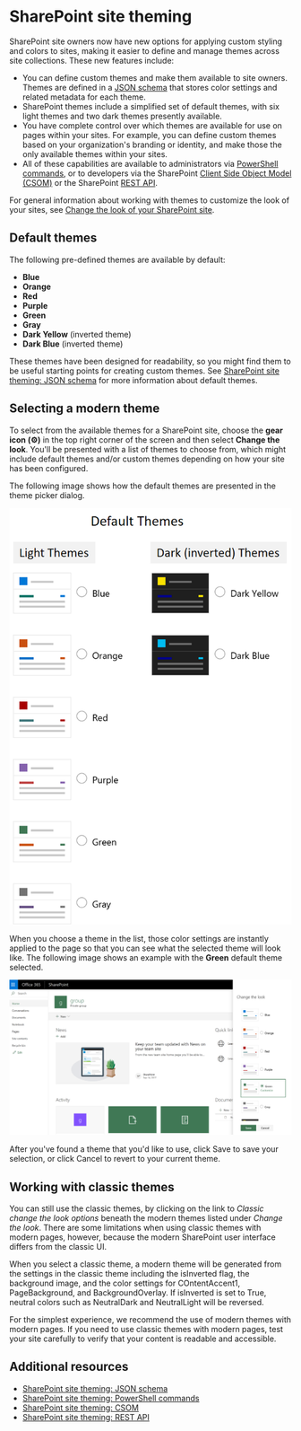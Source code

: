 # SharePoint site theming

SharePoint site owners now have new options for applying custom styling and colors to sites, making it easier to define and manage themes across site collections. These new features include:

* You can define custom themes and make them available to site owners. Themes are defined in a [JSON schema](sharepoint-site-theming-json-schema.md) that stores color settings and related metadata for each theme.
* SharePoint themes include a simplified set of default themes, with six light themes and two dark themes presently available.
* You have complete control over which themes are available for use on pages within your sites. For example, you can define custom themes based on your organization's branding or identity, and make those the only available themes within your sites.
* All of these capabilities are available to administrators via [PowerShell commands](sharepoint-site-theming-powershell.md), or to developers via the SharePoint [Client Side Object Model (CSOM)](sharepoint-site-theming-csom.md) or the SharePoint [REST API](sharepoint-site-theming-rest-api.md).

For general information about working with themes to customize the look of your sites, see [Change the look of your SharePoint site](https://support.office.com/en-us/article/Change-the-look-of-your-SharePoint-site-06bbadc3-6b04-4a60-9d14-894f6a170818).

## Default themes

The following pre-defined themes are available by default:

* __Blue__
* __Orange__
* __Red__
* __Purple__
* __Green__
* __Gray__
* __Dark Yellow__ (inverted theme)
* __Dark Blue__ (inverted theme)

These themes have been designed for readability, so you might find them to be useful starting points for creating custom themes. See [SharePoint site theming: JSON schema](sharepoint-site-theming-json-schema.md) for more information about default themes.

## Selecting a modern theme

To select from the available themes for a SharePoint site, choose the __gear icon (⚙️)__ in the top right corner of the screen and then select __Change the look__. You'll be presented with a list of themes to choose from, which might include default themes and/or custom themes depending on how your site has been configured.

The following image shows how the default themes are presented in the theme picker dialog.

![default themes](../../images/theme-defaults.png)

When you choose a theme in the list, those color settings are instantly applied to the page so that you can see what the selected theme will look like. The following image shows an example with the __Green__ default theme selected.

![Green default theme selected](../../images/theme-greenselected.png)

After you've found a theme that you'd like to use, click Save to save your selection, or click Cancel to revert to your current theme.

## Working with classic themes

You can still use the classic themes, by clicking on the link to _Classic change the look options_ beneath the modern themes listed under _Change the look_. There are some limitations when using classic themes with modern pages, however, because the modern SharePoint user interface differs from the classic UI.

When you select a classic theme, a modern theme will be generated from the settings in the classic theme including the isInverted flag, the background image, and the color settings for COntentAccent1, PageBackground, and BackgroundOverlay. If isInverted is set to True, neutral colors such as NeutralDark and NeutralLight will be reversed.

For the simplest experience, we recommend the use of modern themes with modern pages. If you need to use classic themes with modern pages, test your site carefully to verify that your content is readable and accessible.

## Additional resources

* [SharePoint site theming: JSON schema](sharepoint-site-theming-json-schema.md)
* [SharePoint site theming: PowerShell commands](sharepoint-site-theming-powershell.md)
* [SharePoint site theming: CSOM](sharepoint-site-theming-csom.md)
* [SharePoint site theming: REST API](sharepoint-site-theming-rest-api.md)
